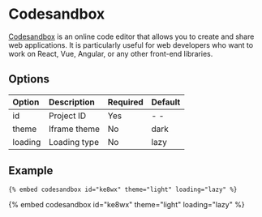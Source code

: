 # Codesandbox

[Codesandbox](https://codesandbox.io) is an online code editor that allows you to create and share web applications. It is particularly useful for web developers who want to work on React, Vue, Angular, or any other front-end libraries.

## Options

| Option  | Description  | Required | Default |
| :------ | :----------- | :------- | :------ |
| id      | Project ID   | Yes      | - -     |
| theme   | Iframe theme | No       | dark    |
| loading | Loading type | No       | lazy    |

## Example

<!-- embed ignore begin -->

```text
{% embed codesandbox id="ke8wx" theme="light" loading="lazy" %}
```

<!-- embed ignore end -->

{% embed codesandbox id="ke8wx" theme="light" loading="lazy" %}
